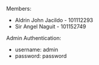 Members:
  - Aldrin John Jacildo - 101112293
  - Sir Angel Naguit - 101152749

Admin Authentication:
- username: admin
- password: password
